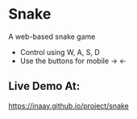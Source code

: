 # Snake
A web-based snake game

* Control using W, A, S, D
* Use the buttons for mobile -> <-

## Live Demo At:
https://inaay.github.io/project/snake
